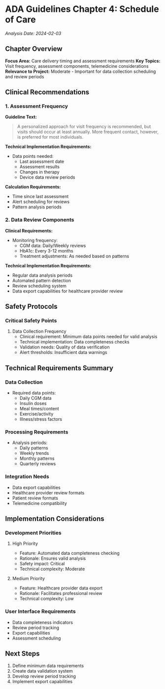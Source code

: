 # ADA Guidelines Chapter 4: Schedule of Care
*Analysis Date: 2024-02-03*

## Chapter Overview
**Focus Area:** Care delivery timing and assessment requirements
**Key Topics:** Visit frequency, assessment components, telemedicine considerations
**Relevance to Project:** Moderate - Important for data collection scheduling and review periods

## Clinical Recommendations
### 1. Assessment Frequency
**Guideline Text:**
> A personalized approach for visit frequency is recommended, but visits should occur at least annually. More frequent contact, however, is preferred for most individuals.

**Technical Implementation Requirements:**
- Data points needed:
  - Last assessment date
  - Assessment results
  - Changes in therapy
  - Device data review periods

**Calculation Requirements:**
- Time since last assessment
- Alert scheduling for reviews
- Pattern analysis periods

### 2. Data Review Components
**Clinical Requirements:**
- Monitoring frequency:
  - CGM data: Daily/Weekly reviews
  - HbA1c: Every 3-12 months
  - Treatment adjustments: As needed based on patterns

**Technical Implementation Requirements:**
- Regular data analysis periods
- Automated pattern detection
- Review scheduling system
- Data export capabilities for healthcare provider review

## Safety Protocols
### Critical Safety Points
1. Data Collection Frequency
   - Clinical requirement: Minimum data points needed for valid analysis
   - Technical implementation: Data completeness checks
   - Validation needs: Quality of data verification
   - Alert thresholds: Insufficient data warnings

## Technical Requirements Summary
### Data Collection
- Required data points:
  - Daily CGM data
  - Insulin doses
  - Meal times/content
  - Exercise/activity
  - Illness/stress factors

### Processing Requirements
- Analysis periods:
  - Daily patterns
  - Weekly trends
  - Monthly patterns
  - Quarterly reviews

### Integration Needs
- Data export capabilities
- Healthcare provider review formats
- Patient review formats
- Telemedicine compatibility

## Implementation Considerations
### Development Priorities
1. High Priority
   - Feature: Automated data completeness checking
   - Rationale: Ensures valid analysis
   - Safety impact: Critical
   - Technical complexity: Moderate

2. Medium Priority
   - Feature: Healthcare provider data export
   - Rationale: Facilitates professional review
   - Technical complexity: Low

### User Interface Requirements
- Data completeness indicators
- Review period tracking
- Export capabilities
- Assessment scheduling

## Next Steps
1. Define minimum data requirements
2. Create data validation system
3. Develop review period tracking
4. Implement export capabilities